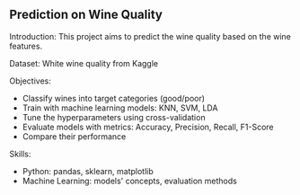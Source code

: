 ## Prediction on Wine Quality

Introduction: This project aims to predict the wine quality based on the wine features.

Dataset: White wine quality from Kaggle

Objectives:
- Classify wines into target categories (good/poor)
- Train with machine learning models: KNN, SVM, LDA
- Tune the hyperparameters using cross-validation
- Evaluate models with metrics: Accuracy, Precision, Recall, F1-Score
- Compare their performance

Skills:
- Python: pandas, sklearn, matplotlib
- Machine Learning: models' concepts, evaluation methods
